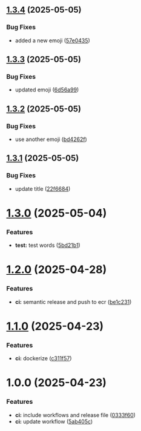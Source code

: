 ## [1.3.4](https://github.com/ccrawford4/search-app/compare/v1.3.3...v1.3.4) (2025-05-05)


### Bug Fixes

* added a new emoji ([57e0435](https://github.com/ccrawford4/search-app/commit/57e0435c1dc5d834c1ddf65c6d3349b025cb29d1))

## [1.3.3](https://github.com/ccrawford4/search-app/compare/v1.3.2...v1.3.3) (2025-05-05)


### Bug Fixes

* updated emoji ([6d56a99](https://github.com/ccrawford4/search-app/commit/6d56a990a356c046ebc133c40bda84340f36e668))

## [1.3.2](https://github.com/ccrawford4/search-app/compare/v1.3.1...v1.3.2) (2025-05-05)


### Bug Fixes

* use another emoji ([bd4262f](https://github.com/ccrawford4/search-app/commit/bd4262fb7915b7aebff92e9888fe4cb726baaa4c))

## [1.3.1](https://github.com/ccrawford4/search-app/compare/v1.3.0...v1.3.1) (2025-05-05)


### Bug Fixes

* update title ([22f6684](https://github.com/ccrawford4/search-app/commit/22f6684f2fd44502b6c31ee9fff1abb5967eeda6))

# [1.3.0](https://github.com/ccrawford4/search-app/compare/v1.2.0...v1.3.0) (2025-05-04)


### Features

* **test:** test words ([5bd21b1](https://github.com/ccrawford4/search-app/commit/5bd21b16349087bd34e2b6cf63cead91cc9e2d9b))

# [1.2.0](https://github.com/ccrawford4/search-app/compare/v1.1.0...v1.2.0) (2025-04-28)


### Features

* **ci:** semantic release and push to ecr ([be1c231](https://github.com/ccrawford4/search-app/commit/be1c231f4b2b59ae2c8af3db28e3065c1d9d7ab7))

# [1.1.0](https://github.com/ccrawford4/search-app/compare/v1.0.0...v1.1.0) (2025-04-23)


### Features

* **ci:** dockerize ([c311f57](https://github.com/ccrawford4/search-app/commit/c311f57c40215dfceb1e5597bbc8250b409b9746))

# 1.0.0 (2025-04-23)


### Features

* **ci:** include workflows and release file ([0333f60](https://github.com/ccrawford4/search-app/commit/0333f601a9120f72c908feeb3439d48909742c4d))
* **ci:** update workflow ([5ab405c](https://github.com/ccrawford4/search-app/commit/5ab405ce1596e68a91eb336e80af79046cebf796))

